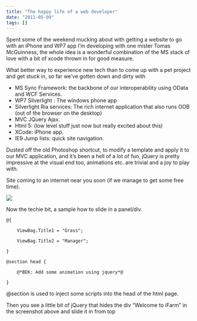 ```yaml
---
title: "The happy life of a web developer"
date: "2011-05-09"
tags: []
---
```


Spent some of the weekend mucking about with getting a website to go with an iPhone and WP7 app I’m developing with one mister Tomas McGuinness, the whole idea is a wonderful combination of the MS stack of love with a bit of xcode thrown in for good measure.

What better way to experience new tech than to come up with a pet project and get stuck in, so far we’ve gotten down and dirty with

- MS Sync Framework: the backbone of our interoperability using OData and WCF Services.
- WP7 Silverlight : The windows phone app
- Silverlight Ria services: The rich internet application that also runs OOB (out of the browser on the desktop)
- MVC JQuery Ajax.
- Html 5: (low level stuff just now but really excited about this)
- XCode: iPhone app.
- IE9 Jump lists: quick site navigation.

Dusted off the old Photoshop shortcut, to modify a template and apply it to our MVC application, and it’s been a hell of a lot of fun, jQuery is pretty impressive at the visual end too, animations etc. are trivial and a joy to play with.

Site coming to an internet near you soon (if we manage to get some free time).

![](/images//blog/image.axd?picture=image_thumb_52.png)

Now the techie bit, a sample how to slide in a panel/div.

    @{

        ViewBag.Title1 = "Grass";

        ViewBag.Title2 = "Manager";

    }

    @section head {

        @*BEK: Add some animation using jquery*@

    }

@section is used to inject some scripts into the head of the html page.

Then you see a little bit of jQuery that hides the div “Welcome to iFarm” in the screenshot above and slide it in from top
